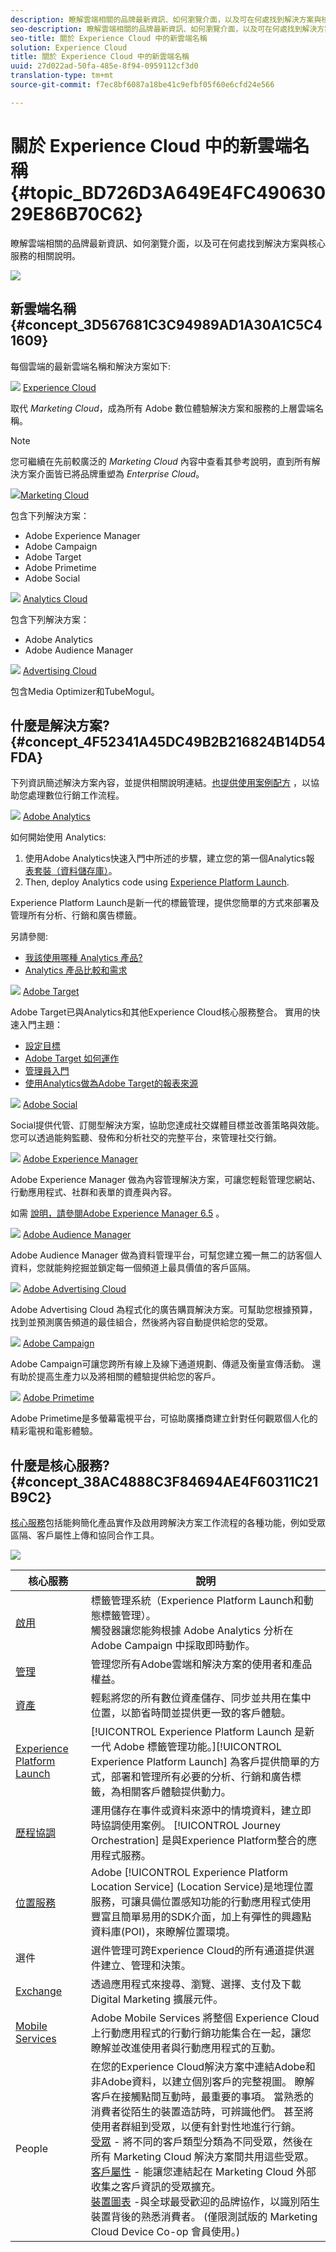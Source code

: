 ```yaml
---
description: 瞭解雲端相關的品牌最新資訊、如何瀏覽介面，以及可在何處找到解決方案與核心服務的相關說明。
seo-description: 瞭解雲端相關的品牌最新資訊、如何瀏覽介面，以及可在何處找到解決方案與核心服務的相關說明。
seo-title: 關於 Experience Cloud 中的新雲端名稱
solution: Experience Cloud
title: 關於 Experience Cloud 中的新雲端名稱
uuid: 27d022ad-50fa-485e-8f94-0959112cf3d0
translation-type: tm+mt
source-git-commit: f7ec8bf6087a18be41c9efbf05f60e6cfd24e566

---
```



# 關於 Experience Cloud 中的新雲端名稱 {#topic_BD726D3A649E4FC49063029E86B70C62}

瞭解雲端相關的品牌最新資訊、如何瀏覽介面，以及可在何處找到解決方案與核心服務的相關說明。

![](assets/cloud-pulldown.png)

## 新雲端名稱 {#concept_3D567681C3C94989AD1A30A1C5C41609}

每個雲端的最新雲端名稱和解決方案如下:

![](assets/experience_cloud_appicon_32.png) [Experience Cloud](https://www.adobe.com/experience-cloud.html?promoid=FZPQZ2HS&mv=other)

取代 *Marketing Cloud*，成為所有 Adobe 數位體驗解決方案和服務的上層雲端名稱。

>[!NOTE]
>
>您可繼續在先前較廣泛的 *Marketing Cloud* 內容中查看其參考說明，直到所有解決方案介面皆已將品牌重塑為 *Enterprise Cloud*。

![](assets/marketingcloud_32.png)[Marketing Cloud ](https://www.adobe.com/marketing-cloud.html)

包含下列解決方案：

* Adobe Experience Manager
* Adobe Campaign
* Adobe Target
* Adobe Primetime
* Adobe Social

![](assets/analyticscloud_appicon_32.png) [Analytics Cloud](https://www.adobe.com/data-analytics-cloud.html)

包含下列解決方案：

* Adobe Analytics
* Adobe Audience Manager

![](assets/advertisingcloud_appicon_32.png) [Advertising Cloud](https://www.adobe.com/advertising-cloud.html)

包含Media Optimizer和TubeMogul。

## 什麼是解決方案?  {#concept_4F52341A45DC49B2B216824B14D54FDA}

下列資訊簡述解決方案內容，並提供相關說明連結。[也提供使用案例配方](https://helpx.adobe.com/marketing-cloud/how-to/use-cases.html) ，以協助您處理數位行銷工作流程。

![](assets/mc_analytics_32.png) [Adobe Analytics](https://docs.adobe.com/content/help/en/analytics/landing/home.html)

如何開始使用 Analytics:

1. 使用Adobe Analytics快速入門中所述的步驟，建立您的第一個Analytics報 [表套裝（資料儲存庫）](https://docs.adobe.com/content/help/en/analytics/analyze/analysis-workspace/home.html)。
1. Then, deploy Analytics code using [Experience Platform Launch](https://docs.adobe.com/content/help/en/launch/using/intro/get-started/quick-start.html).

Experience Platform Launch是新一代的標籤管理，提供您簡單的方式來部署及管理所有分析、行銷和廣告標籤。

另請參閱:

* [我該使用哪種 Analytics 產品? ](https://docs.adobe.com/content/help/en/analytics/admin/admin-overview/which-analytics-tool.html)
* [Analytics 產品比較和需求](https://docs.adobe.com/content/help/en/analytics/admin/admin-overview/analytics-product-comparison.html)

![](assets/mc_target_32.png) [Adobe Target](https://docs.adobe.com/content/help/en/target/using/target-home.html)

Adobe Target已與Analytics和其他Experience Cloud核心服務整合。 實用的快速入門主題：

* [設定目標](https://docs.adobe.com/content/help/en/target/using/administer/administrating-target.html)
* [Adobe Target 如何運作](https://docs.adobe.com/content/help/en/target/using/introduction/how-target-works.html)
* [管理員入門](https://docs.adobe.com/content/help/en/target/using/administer/start-target.html)
* [使用Analytics做為Adobe Target的報表來源](https://docs.adobe.com/content/help/en/target/using/integrate/a4t/a4t.html)

![](assets/mc_social_32.png) [Adobe Social](https://docs.adobe.com/content/help/en/social/using/home.html)

Social提供代管、訂閱型解決方案，協助您達成社交媒體目標並改善策略與效能。 您可以透過能夠監聽、發佈和分析社交的完整平台，來管理社交行銷。

![](assets/mc_experiencemanager_32.png) [Adobe Experience Manager](https://helpx.adobe.com/support/experience-manager/6-5.html)

Adobe Experience Manager 做為內容管理解決方案，可讓您輕鬆管理您網站、行動應用程式、社群和表單的資產與內容。

如需 [說明，請參閱Adobe Experience Manager 6.5](https://helpx.adobe.com/support/experience-manager/6-5.html) 。

![](assets/mc_audiencemanager_32.png) [Adobe Audience Manager](https://docs.adobe.com/content/help/en/audience-manager/user-guide/aam-home.html)

Adobe Audience Manager 做為資料管理平台，可幫您建立獨一無二的訪客個人資料，您就能夠挖掘並鎖定每一個頻道上最具價值的客戶區隔。

![](assets/mc_optimize_32.png) [Adobe Advertising Cloud](https://docs.adobe.com/content/help/en/release-notes/experience-cloud/current.html#adcloud)

Adobe Advertising Cloud 為程式化的廣告購買解決方案。可幫助您根據預算，找到並預測廣告頻道的最佳組合，然後將內容自動提供給您的受眾。

![](assets/mc_campaign_32.png) [Adobe Campaign](https://docs.adobe.com/content/help/en/campaign-standard/using/getting-started/about-adobe-campaign/campaign-orchestration.html)

Adobe Campaign可讓您跨所有線上及線下通道規劃、傳遞及衡量宣傳活動。 還有助於提高生產力以及將相關的體驗提供給您的客戶。

![](assets/primetime_app_32.png) [Adobe Primetime](https://help.adobe.com/en_US/primetime/)

Adobe Primetime是多螢幕電視平台，可協助廣播商建立針對任何觀眾個人化的精彩電視和電影體驗。

## 什麼是核心服務?  {#concept_38AC4888C3F84694AE4F60311C21B9C2}

[核心服務](core-services/core-services.md#concept_07ED1D5C64234E77976E6D572E78FB9C)包括能夠簡化產品實作及啟用跨解決方案工作流程的各種功能，例如受眾區隔、客戶屬性上傳和協同合作工具。

![](assets/core-services.png)

| 核心服務 | 說明 |
|--- |--- |
| [啟用](activation/activation.md) | 標籤管理系統（Experience Platform Launch和動態標籤管理）。<br>觸發器讓您能夠根據 Adobe Analytics 分析在 Adobe Campaign 中採取即時動作。 |
| [管理](admin-getting-started/admin-getting-started.md) | 管理您所有Adobe雲端和解決方案的使用者和產品權益。 |
| [資產](experience-cloud-assets/experience-cloud-assets.md) | 輕鬆將您的所有數位資產儲存、同步並共用在集中位置，以節省時間並提供更一致的客戶體驗。 |
| [Experience Platform Launch](https://docs.adobe.com/content/help/en/launch/using/overview.html) | [!UICONTROL Experience Platform Launch 是新一代 Adobe 標籤管理功能。][!UICONTROL Experience Platform Launch] 為客戶提供簡單的方式，部署和管理所有必要的分析、行銷和廣告標籤，為相關客戶體驗提供動力。 |
| [歷程協調](https://docs.adobe.com/content/help/en/journeys/using/journey-orchestration-home.html) | 運用儲存在事件或資料來源中的情境資料，建立即時協調使用案例。 [!UICONTROL Journey Orchestration] 是與Experience Platform整合的應用程式服務。 |
| [位置服務](https://docs.adobe.com/content/help/en/places/using/home.html) | Adobe [!UICONTROL Experience Platform Location Service] (Location Service)是地理位置服務，可讓具備位置感知功能的行動應用程式使用豐富且簡單易用的SDK介面，加上有彈性的興趣點資料庫(POI)，來瞭解位置環境。 |
| 選件 | 選件管理可跨Experience Cloud的所有通道提供選件建立、管理和決策。 |
| [Exchange](exchange.md) | 透過應用程式來搜尋、瀏覽、選擇、支付及下載 Digital Marketing 擴展元件。 |
| [Mobile Services](https://docs.adobe.com/content/help/en/mobile-services/using/home.html) | Adobe Mobile Services 將整個 Experience Cloud 上行動應用程式的行動行銷功能集合在一起，讓您瞭解並改進使用者與行動應用程式的互動。 |
| People | 在您的Experience Cloud解決方案中連結Adobe和非Adobe資料，以建立個別客戶的完整視圖。 瞭解客戶在接觸點間互動時，最重要的事項。 當熟悉的消費者從陌生的裝置造訪時，可辨識他們。 甚至將使用者群組到受眾，以便有針對性地進行行銷。<br>[受眾](audience-library/audience-library.md) - 將不同的客戶類型分類為不同受眾，然後在所有 Marketing Cloud 解決方案間共用這些受眾。<br>[客戶屬性](attributes/attributes.md) - 能讓您連結起在 Marketing Cloud 外部收集之客戶資訊的受眾擴充。<br>[裝置圖表](https://landing.adobe.com/en/na/events/summit/275658-summit-co-op.html) -與全球最受歡迎的品牌協作，以識別陌生裝置背後的熟悉消費者。 (僅限測試版的 Marketing Cloud Device Co-op 會員使用。) |
